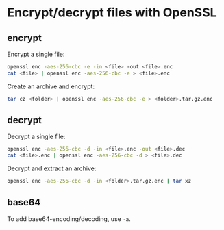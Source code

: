 # Encrypt/decrypt files with OpenSSL

## encrypt

Encrypt a single file:

```bash
openssl enc -aes-256-cbc -e -in <file> -out <file>.enc
cat <file> | openssl enc -aes-256-cbc -e > <file>.enc
```

Create an archive and encrypt:

```bash
tar cz <folder> | openssl enc -aes-256-cbc -e > <folder>.tar.gz.enc
```


## decrypt

Decrypt a single file:

```bash
openssl enc -aes-256-cbc -d -in <file>.enc -out <file>.dec
cat <file>.enc | openssl enc -aes-256-cbc -d > <file>.dec
```

Decrypt and extract an archive:

```bash
openssl enc -aes-256-cbc -d -in <folder>.tar.gz.enc | tar xz
```


## base64

To add base64-encoding/decoding, use `-a`.
